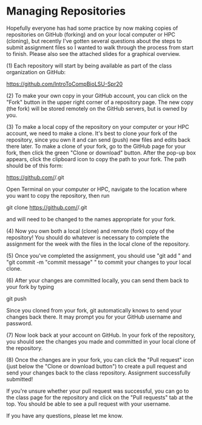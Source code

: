 # Managing Repositories

Hopefully everyone has had some practice by now making copies of repositories on GitHub (forking) and on your local computer or HPC (cloning), but recently I've gotten several questions about the steps to submit assignment files so I wanted to walk through the process from start to finish. Please also see the attached slides for a graphical overview.

(1) Each repository will start by being available as part of the class organization on GitHub:

https://github.com/IntroToCompBioLSU-Spr20

(2) To make your own copy in your GitHub account, you can click on the "Fork" button in the upper right corner of a repository page. The new copy (the fork) will be stored remotely on the GitHub servers, but is owned by you.

(3) To make a local copy of the repository on your computer or your HPC account, we need to make a clone. It's best to clone _your_ fork of the repository, since you own it and can send (push) new files and edits back there later. To make a clone of your fork, go to the GitHub page for your fork, then click the green "Clone or download" button. After the pop-up box appears, click the clipboard icon to copy the path to your fork. The path should be of this form:

https://github.com/<YourUserName>/<RepoName>.git

Open Terminal on your computer or HPC, navigate to the location where you want to copy the repository, then run

git clone https://github.com/<YourUserName>/<RepoName>.git

<YourUserName> and <RepoName> will need to be changed to the names appropriate for your fork.

(4) Now you own both a local (clone) and remote (fork) copy of the repository! You should do whatever is necessary to complete the assignment for the week with the files in the local clone of the repository.

(5) Once you've completed the assignment, you should use "git add <filename>" and "git commit -m "commit message" " to commit your changes to your local clone.

(6) After your changes are committed locally, you can send them back to your fork by typing

git push

Since you cloned from your fork, git automatically knows to send your changes back there. It may prompt you for your GitHub username and password.

(7) Now look back at your account on GitHub. In your fork of the repository, you should see the changes you made and committed in your local clone of the repository. 

(8) Once the changes are in your fork, you can click the "Pull request" icon (just below the "Clone or download button") to create a pull request and send your changes back to the class repository. Assignment successfully submitted!

If you're unsure whether your pull request was successful, you can go to the class page for the repository and click on the "Pull requests" tab at the top. You should be able to see a pull request with your username.

If you have any questions, please let me know.
